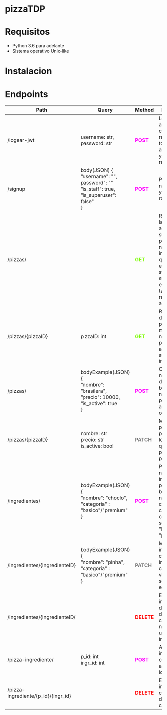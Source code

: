 # pizzaTDP


# Requisitos
* Python 3.6 para adelante
* Sistema operativo Unix-like

# Instalacion


# Endpoints

|  Path          |     Query    |    Method | Description | 
| -------------  | -------------| --------- | --------- |
| /logear-jwt  | username: str, password: str   |    <b style="color:Fuchsia;">POST</b>    |  Login para autenticacion con JWT, retorna los tokens access_token y refresh_token.   |
| /signup  | body(JSON) {<br>"username": "",<br>password": ""<br>"is_staff": true,<br>"is_superuser": false"<br>}    |    <b style="color:Fuchsia;">POST</b>    |  Para crear un nuevo usuario y asignarle un rol.  |
| /pizzas/    |    | <b style="color:LawnGreen;">GET</b>       | Retorna todas las las pizzas activas con su nombre, precio y numero de ingredientes que tiene. Si el user es staff o superuser entonces tambien retorna las no activas. |
| /pizzas/{pizzaID}    |  pizzaID: int  | <b style="color:LawnGreen;">GET</b>       | Retorna los detalles de la pizza mostrando el nombre, precio, si esta activo o no y sus ingredientes |
| /pizzas/    | bodyExample(JSON){<br>"nombre": "brasilera",<br> "precio": 10000,<br>"is_active": true<br>}   | <b style="color:Fuchsia;">POST</b>       | Crea una nueva pizza dado en el body su nombre, precio y si va a estar activa o no. |
| /pizzas/{pizzaID}    |  nombre: str<br>precio: str<br>is_active: bool  | <b style="color:gray;">PATCH </b>       | Modifica la pizza con id pizzaID con los valores que se le pasa como parametros |
| /ingredientes/    |  bodyExample(JSON){<br>"nombre": "choclo",<br>"categoria" : "basico"/"premium"<br>}  | <b style="color:Fuchsia;">POST</b>       | Para crear un nuevo ingrediente pasandole el body el nombre y la categoria (la categoria se controla que sea solo "basico" o "premium") |
| /ingredientes/{ingredienteID}    |  bodyExample(JSON){<br>"nombre": "pinha",<br>"categoria" : "basico"/"premium"<br>}  | <b style="color:gray;">PATCH </b>      | Modifica el ingrediente con id ingredienteID con los valores que se le pasa en el body |
| /ingredientes/{ingredienteID/   |  | <b style="color:red;">DELETE</b>       | Elimina un ingrediente de la base de datos y antes controla que ninguna pizza use ese ingrediente |
| /pizza-ingrediente/   | p_id: int<br>ingr_id: int |  <b style="color:Fuchsia;">POST</b>       | Agrega el ingrediente con id ingr_id a la pizza con id p_id |
| /pizza-ingrediente/{p_id}/{ingr_id}   |  |   <b style="color:red;">DELETE</b>      | Elimina un ingrediente con id ingr_id de la pizza con id p_id  |